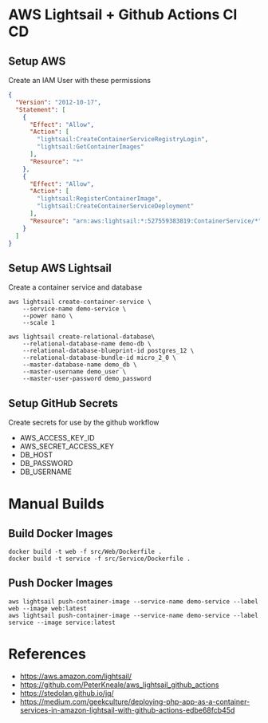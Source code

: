 # AWS Lightsail + Github Actions CI CD

## Setup AWS

 Create an IAM User with these permissions
```json
{
  "Version": "2012-10-17",
  "Statement": [
    {
      "Effect": "Allow",
      "Action": [
        "lightsail:CreateContainerServiceRegistryLogin",
        "lightsail:GetContainerImages"
      ],
      "Resource": "*"
    },
    {
      "Effect": "Allow",
      "Action": [
        "lightsail:RegisterContainerImage",
        "lightsail:CreateContainerServiceDeployment"
      ],
      "Resource": "arn:aws:lightsail:*:527559383819:ContainerService/*"
    }
  ]
}
```
## Setup AWS Lightsail

 Create a container service and database
```shell
aws lightsail create-container-service \
    --service-name demo-service \
    --power nano \
    --scale 1

aws lightsail create-relational-database\
    --relational-database-name demo-db \
    --relational-database-blueprint-id postgres_12 \
    --relational-database-bundle-id micro_2_0 \
    --master-database-name demo_db \
    --master-username demo_user \
    --master-user-password demo_password
```

## Setup GitHub Secrets
Create secrets for use by the github workflow
- AWS_ACCESS_KEY_ID
- AWS_SECRET_ACCESS_KEY
- DB_HOST
- DB_PASSWORD
- DB_USERNAME

# Manual Builds

## Build Docker Images

```shell
docker build -t web -f src/Web/Dockerfile .
docker build -t service -f src/Service/Dockerfile .
```

## Push Docker Images

```shell
aws lightsail push-container-image --service-name demo-service --label web --image web:latest
aws lightsail push-container-image --service-name demo-service --label service --image service:latest
```


# References
- https://aws.amazon.com/lightsail/
- https://github.com/PeterKneale/aws_lightsail_github_actions
- https://stedolan.github.io/jq/
- https://medium.com/geekculture/deploying-php-app-as-a-container-services-in-amazon-lightsail-with-github-actions-edbe68fcb45d